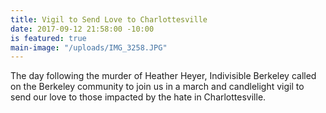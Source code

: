 ```yaml
---
title: Vigil to Send Love to Charlottesville
date: 2017-09-12 21:58:00 -10:00
is featured: true
main-image: "/uploads/IMG_3258.JPG"
---
```


The day following the murder of Heather Heyer, Indivisible Berkeley called on the Berkeley community to join us in a march and candlelight vigil to send our love to those impacted by the hate in Charlottesville.